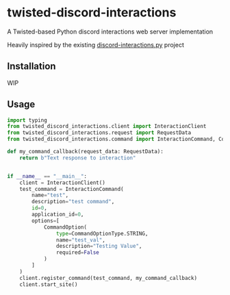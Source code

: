 # twisted-discord-interactions

A Twisted-based Python discord interactions web server implementation

Heavily inspired by the existing [discord-interactions.py](https://github.com/LiBa001/discord-interactions.py) project

## Installation

WIP

## Usage

```python
import typing
from twisted_discord_interactions.client import InteractionClient
from twisted_discord_interactions.request import RequestData
from twisted_discord_interactions.command import InteractionCommand, CommandOption, CommandOptionType

def my_command_callback(request_data: RequestData):
    return b"Text response to interaction"


if __name__ == "__main__":
    client = InteractionClient()
    test_command = InteractionCommand(
        name="test", 
        description="test command",
        id=0,
        application_id=0,
        options=[
            CommandOption(
                type=CommandOptionType.STRING, 
                name="test_val", 
                description="Testing Value",
                required=False
            )
        ]
    )
    client.register_command(test_command, my_command_callback)
    client.start_site()
```
